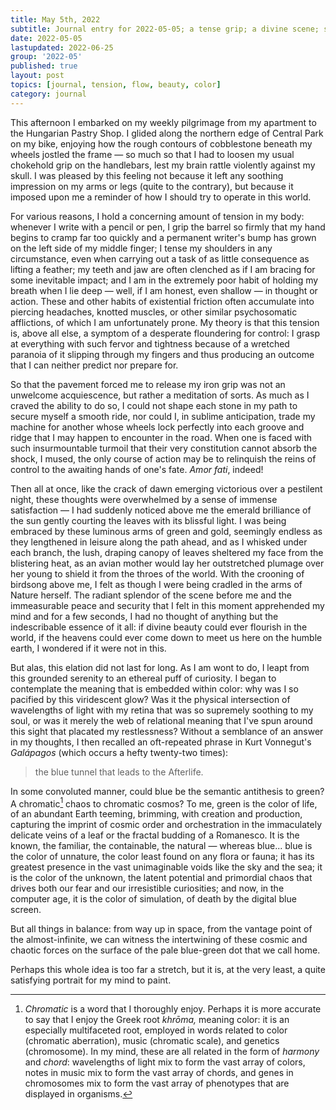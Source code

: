 ```yaml
---
title: May 5th, 2022
subtitle: Journal entry for 2022-05-05; a tense grip; a divine scene; semantics of color
date: 2022-05-05
lastupdated: 2022-06-25
group: '2022-05'
published: true
layout: post
topics: [journal, tension, flow, beauty, color]
category: journal
---
```


This afternoon I embarked on my weekly pilgrimage from my apartment to the Hungarian Pastry Shop. 
I glided along the northern edge of Central Park on my bike, enjoying how the rough contours of cobblestone beneath my wheels jostled the frame — so much so that I had to loosen my usual chokehold grip on the handlebars, lest my brain rattle violently against my skull.
I was pleased by this feeling not because it left any soothing impression on my arms or legs (quite to the contrary), but because it imposed upon me a reminder of how I should try to operate in this world. 

For various reasons, I hold a concerning amount of tension in my body: 
whenever I write with a pencil or pen, I grip the barrel so firmly that my hand begins to cramp far too quickly and a permanent writer's bump has grown on the left side of my middle finger; 
I tense my shoulders in any circumstance, even when carrying out a task of as little consequence as lifting a feather; 
my teeth and jaw are often clenched as if I am bracing for some inevitable impact; 
and I am in the extremely poor habit of holding my breath when I lie deep — well, if I am honest, even shallow — in thought or action.
These and other habits of existential friction often accumulate into piercing headaches, knotted muscles, or other similar psychosomatic afflictions, of which I am unfortunately prone.
My theory is that this tension is, above all else, a symptom of a desperate floundering for control: I grasp at everything with such fervor and tightness because of a wretched paranoia of it slipping through my fingers and thus producing an outcome that I can neither predict nor prepare for.

So that the pavement forced me to release my iron grip was not an unwelcome acquiescence, but rather a meditation of sorts.
As much as I craved the ability to do so, I could not shape each stone in my path to secure myself a smooth ride, nor could I, in sublime anticipation, trade my machine for another whose wheels lock perfectly into each groove and ridge that I may happen to encounter in the road. 
When one is faced with such insurmountable turmoil that their very constitution cannot absorb the shock, I mused, the only course of action may be to relinquish the reins of control to the awaiting hands of one's fate. 
*Amor fati*, indeed! 

Then all at once, like the crack of dawn emerging victorious over a pestilent night, these thoughts were overwhelmed by a sense of immense satisfaction — I had suddenly noticed above me the emerald brilliance of the sun gently courting the leaves with its blissful light.
I was being embraced by these luminous arms of green and gold, seemingly endless as they lengthened in leisure along the path ahead, and as I whisked under each branch, the lush, draping canopy of leaves sheltered my face from the blistering heat, as an avian mother would lay her outstretched plumage over her young to shield it from the throes of the world. 
With the crooning of birdsong above me, I felt as though I were being cradled in the arms of Nature herself.
The radiant splendor of the scene before me and the immeasurable peace and security that I felt in this moment apprehended my mind and for a few seconds, I had no thought of anything but the indescribable essence of it all: if divine beauty could ever flourish in the world, if the heavens could ever come down to meet us here on the humble earth, I wondered if it were not in this.

But alas, this elation did not last for long. 
As I am wont to do, I leapt from this grounded serenity to an ethereal puff of curiosity. 
I began to contemplate the meaning that is embedded within color: why was I so pacified by this viridescent glow? 
Was it the physical intersection of wavelengths of light with my retina that was so supremely soothing to my soul, or was it merely the web of relational meaning that I've spun around this sight that placated my restlessness? 
Without a semblance of an answer in my thoughts, I then recalled an oft-repeated phrase in Kurt Vonnegut's *Galápagos* (which occurs a hefty twenty-two times):
<div class='epigraph'>

> the blue tunnel that leads to the Afterlife.

</div>

In some convoluted manner, could blue be the semantic antithesis to green? 
A chromatic[^chrome] chaos to chromatic cosmos? 
To me, green is the color of life, of an abundant Earth teeming, brimming, with creation and production, capturing the imprint of cosmic order and orchestration in the immaculately delicate veins of a leaf or the fractal budding of a Romanesco. 
It is the known, the familiar, the containable, the natural — whereas blue... blue is the color of unnature, the color least found on any flora or fauna; it has its greatest presence in the vast unimaginable voids like the sky and the sea; it is the color of the unknown, the latent potential and primordial chaos that drives both our fear and our irresistible curiosities; and now, in the computer age, it is the color of simulation, of death by the digital blue screen.

[^chrome]: *Chromatic* is a word that I thoroughly enjoy. Perhaps it is more accurate to say that I enjoy the Greek root *khrōma,* meaning color: it is an especially multifaceted root, employed in words related to color (chromatic aberration), music (chromatic scale), and genetics (chromosome). In my mind, these are all related in the form of *harmony* and *chord*: wavelengths of light mix to form the vast array of colors, notes in music mix to form the vast array of chords, and genes in chromosomes mix to form the vast array of phenotypes that are displayed in organisms. 

But all things in balance: from way up in space, from the vantage point of the almost-infinite, we can witness the intertwining of these cosmic and chaotic forces on the surface of the pale blue-green dot that we call home.

Perhaps this whole idea is too far a stretch, but it is, at the very least, a quite satisfying portrait for my mind to paint. 


